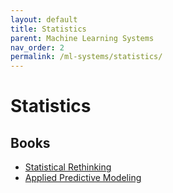 ```yaml
---
layout: default
title: Statistics
parent: Machine Learning Systems
nav_order: 2
permalink: /ml-systems/statistics/
---
```


# Statistics

## Books
- [Statistical Rethinking](https://xcelab.net/rm/statistical-rethinking/)
- [Applied Predictive Modeling](http://appliedpredictivemodeling.com/toc)